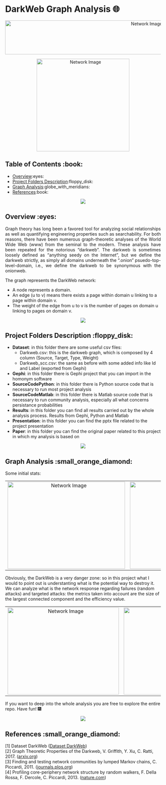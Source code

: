 # DarkWeb Graph Analysis 🌐

<p align="center"> 
  <img src="https://user-images.githubusercontent.com/91635053/227003653-e4f680e7-0b2d-4512-a974-4c48585b9eff.png" alt="Network Image" height="110px" width="900px">
</p>

<p align="center"> 
  <img src="https://user-images.githubusercontent.com/91635053/226994382-dc066ac4-dcb8-4a14-b032-593e204d79b8.png" alt="Network Image" height="300px" width="300px">
</p>


<!-- TABLE OF CONTENTS -->
<h2 id="table-of-contents">Table of Contents :book: </h2>

  <ul>
    <li><a href="#overview">Overview</a>:eyes:</li>
    <li><a href="#project-folders-description">Project Folders Description</a>:floppy_disk:</li>
    <li><a href="#graph-analysis">Graph Analysis</a>:globe_with_meridians:</li>
    <li><a href="#references">References</a>:book:</li>
  </ul>

<div align="center">
  <img src="https://raw.githubusercontent.com/andreasbm/readme/master/assets/lines/rainbow.png"/>
</div>
<!-- OVERVIEW -->
<h2 id="overview">Overview :eyes: </h2>

<p align="justify"> 
  Graph theory has long been a favored tool for analyzing social relationships as well as quantifying
  engineering properties such as searchability. For both reasons, there have been numerous graph-theoretic
  analyses of the World Wide Web (www) from the seminal to the modern. These analysis have been repeated for the notorious “darkweb”. The darkweb is sometimes loosely    defined as “anything seedy on the Internet”, but we define the darkweb strictly, as simply all domains underneath the “.onion” psuedo-top-level-domain, i.e., we define the darkweb to be synonymous with the onionweb.
</p>
The graph represents the DarkWeb network: <br>
<ul>
<li>A node represents a domain. </li>
<li>An edge (u to v) means there exists a page within domain u linking to a page within domain v.</li>
<li>The weight of the edge from u to v is the number of pages on domain u linking to pages on domain v.</li>
</ul>

<div align="center">
  <img src="https://raw.githubusercontent.com/andreasbm/readme/master/assets/lines/rainbow.png"/>
</div>

<!-- PROJECT FILES DESCRIPTION -->
<h2 id="project-folders-description">Project Folders Description :floppy_disk: </h2>

<ul>
  <li><b>Dataset</b>: in this folder there are some useful csv files:
  <ul>
  <li>Darkweb.csv: this is the darkweb graph, which is composed by 4 column (Source, Target, Type, Weight)
  <li>Darkweb_scc.csv: the same as before with some added info like Id and Label (exported from Gephi)
  </ul>
  </li>
  <li><b>Gephi</b>: in this folder there is Gephi project that you can import in the homonym software
  <li><b>SourceCodePython</b>: in this folder there is Python source code that is necessary to run most project analysis
  <li><b>SourceCodeMatlab</b>: in this folder there is Matlab source code that is necessary to run community analysis, especially all what concerns persistance probabilities
  <li><b>Results</b>: in this folder you can find all results carried out by the whole analysis process. Results from Gephi, Python and Matlab
  <li><b>Presentation</b>: in this folder you can find the pptx file related to the project presentation
  <li><b>Paper</b>: in this folder you can find the original paper related to this project in which my analysis is based on
</ul>

<div align="center">
  <img src="https://raw.githubusercontent.com/andreasbm/readme/master/assets/lines/rainbow.png"/>
</div>

<!-- Analysis -->
<h2 id="graph-analysis">Graph Analysis  :small_orange_diamond: </h2>
Some initial stats:
<br>
<div align="center">

| | |
|:-------------------------:|:-------------------------:|
|<img src="https://user-images.githubusercontent.com/91635053/227004581-964b0927-2d24-4e10-8177-5a903ddbc93a.png" alt="Network Image" height="282px" width="380"> |  <img src="https://user-images.githubusercontent.com/91635053/227004630-21b7807e-d9c8-42e4-b753-46a4595b6a04.png" alt="Network Image" height="282px" width="380"> |

</div>

Obviously, the DarkWeb is a very danger zone: so in this project what I would to point out is understanting what is the potential way to destroy it.
We can analyze what is the network response regarding failures (random attacks) and targeted attacks: the metrics taken into account are the size of the largest connected component and the efficiency value.

<div align="center">


| | |
|:-------------------------:|:-------------------------:|
|<img src="https://user-images.githubusercontent.com/91635053/227018847-52592976-d9d1-489a-bd43-2bece0e41cbf.png" alt="Network Image" height="282px" width="360"> |  <img src="https://user-images.githubusercontent.com/91635053/227018984-435aadaf-85b8-416c-9546-10d2e490e87d.png" alt="Network Image" height="282px" width="360"> |

</div>

If you want to deep into the whole analysis you are free to explore the entire repo. Have fun! :fireworks:

<div align="center">
  <img src="https://raw.githubusercontent.com/andreasbm/readme/master/assets/lines/rainbow.png"/>
</div>

<!-- Analysis -->
<h2 id="references">References :small_orange_diamond: </h2>

[1] Dataset DarkWeb (<a href="https://icon.colorado.edu/#!/networks">Dataset DarkWeb</a>)
<br>
[2] Graph Theoretic Properties of the Darkweb, V. Griffith, Y. Xu, C. Ratti, 2017. (<a href="https://arxiv.org/pdf/1704.07525.pdf">arxiv.org</a>)
<br>
[3] Finding and testing network communities by lumped Markov chains, C. Piccardi, 2011. (<a href="https://journals.plos.org/plosone/article/authors?id=10.1371/journal.pone.0027028">journals.plos.org</a>)
<br>
[4] Profiling core-periphery network structure by random walkers, F. Della Rossa, F. Dercole, C. Piccardi, 2013. (<a href="https://www.nature.com/articles/srep01467">nature.com</a>)
<br>
